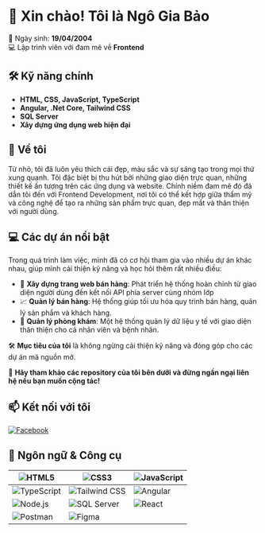 # 👋 Xin chào! Tôi là Ngô Gia Bảo  

🎂 Ngày sinh: **19/04/2004**  
💻 Lập trình viên với đam mê về **Frontend**  

## 🛠️ Kỹ năng chính  
- **HTML, CSS, JavaScript, TypeScript**  
- **Angular, .Net Core, Tailwind CSS**  
- **SQL Server**  
- **Xây dựng ứng dụng web hiện đại**  

## 🚀 Về tôi  
Từ nhỏ, tôi đã luôn yêu thích cái đẹp, màu sắc và sự sáng tạo trong mọi thứ xung quanh. Tôi đặc biệt bị thu hút bởi những giao diện trực quan, những thiết kế ấn tượng trên các ứng dụng và website. Chính niềm đam mê đó đã dẫn tôi đến với Frontend Development, nơi tôi có thể kết hợp giữa thẩm mỹ và công nghệ để tạo ra những sản phẩm trực quan, đẹp mắt và thân thiện với người dùng.

## 💻 Các dự án nổi bật  
Trong quá trình làm việc, mình đã có cơ hội tham gia vào nhiều dự án khác nhau, giúp mình cải thiện kỹ năng và học hỏi thêm rất nhiều điều:  

- 🛒 **Xây dựng trang web bán hàng**: Phát triển hệ thống hoàn chỉnh từ giao diện người dùng đến kết nối API phía server cùng nhóm lớp 
- 📈 **Quản lý bán hàng**: Hệ thống giúp tối ưu hóa quy trình bán hàng, quản lý sản phẩm và khách hàng.  
- 🏥 **Quản lý phòng khám**: Một hệ thống quản lý dữ liệu y tế với giao diện thân thiện cho cả nhân viên và bệnh nhân.  

🛠 **Mục tiêu của tôi** là không ngừng cải thiện kỹ năng và đóng góp cho các dự án mã nguồn mở.  

📂 **Hãy tham khảo các repository của tôi bên dưới và đừng ngần ngại liên hệ nếu bạn muốn cộng tác!**  

## 📫 Kết nối với tôi  
[![Facebook](https://img.shields.io/badge/Facebook-%231877F2.svg?style=flat&logo=facebook&logoColor=white)](https://www.facebook.com/giabao.ngo.75098364/)

## 🚀 Ngôn ngữ & Công cụ  

| ![HTML5](https://img.shields.io/badge/-HTML5-E34F26?style=flat&logo=html5&logoColor=white) | ![CSS3](https://img.shields.io/badge/-CSS3-1572B6?style=flat&logo=css3&logoColor=white) | ![JavaScript](https://img.shields.io/badge/-JavaScript-F7DF1E?style=flat&logo=javascript&logoColor=black) |
|---|---|---|
| ![TypeScript](https://img.shields.io/badge/-TypeScript-007ACC?style=flat&logo=typescript&logoColor=white) | ![Tailwind CSS](https://img.shields.io/badge/-Tailwind%20CSS-38B2AC?style=flat&logo=tailwind-css&logoColor=white) | ![Angular](https://img.shields.io/badge/-Angular-DD0031?style=flat&logo=angular&logoColor=white) |
| ![Node.js](https://img.shields.io/badge/-Node.js-339933?style=flat&logo=node.js&logoColor=white) | ![SQL Server](https://img.shields.io/badge/-SQL%20Server-CC2927?style=flat&logo=microsoft-sql-server&logoColor=white) | ![React](https://img.shields.io/badge/-React-61DAFB?style=flat&logo=react&logoColor=black) |
| ![Postman](https://img.shields.io/badge/-Postman-FF6C37?style=flat&logo=postman&logoColor=white) | ![Figma](https://img.shields.io/badge/-Figma-F24E1E?style=flat&logo=figma&logoColor=white) |  |
